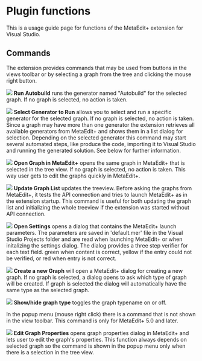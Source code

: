 # Plugin functions

This is a usage guide page for functions of the MetaEdit+ extension for Visual Studio.

## Commands

The extension provides commands that may be used from buttons in the views toolbar or by selecting a graph from the tree and clicking the mouse right button.

 ![](https://cloud.githubusercontent.com/assets/9478151/10095473/c3cba6f8-6372-11e5-975d-ba53f87bde72.png) **Run Autobuild** runs the generator named "Autobuild" for the selected graph. If no graph is selected, no action is taken.

 ![](https://cloud.githubusercontent.com/assets/9478151/10095472/c3c93fc6-6372-11e5-8080-bc50ec055704.png) **Select Generator to Run** allows you to select and run a specific generator for the selected graph. If no graph is selected, no action is taken. Since a graph may have more than one generator the extension retrieves all available generators from MetaEdit+ and shows them in a list dialog for selection. Depending on the selected generator this command may start several automated steps, like produce the code, importing it to Visual Studio and running the generated solution. See below for further information.

 ![](https://cloud.githubusercontent.com/assets/9478151/10095465/c3a4da6e-6372-11e5-8166-375abb40183a.png) **Open Graph in MetaEdit+** opens the same graph in MetaEdit+ that is selected in the tree view. If no graph is selected, no action is taken. This way user gets to edit the graphs quickly in MetaEdit+.

 ![](https://cloud.githubusercontent.com/assets/9478151/10095476/c3d2136c-6372-11e5-8a9a-17e39cf77c6c.png) **Update Graph List** updates the treeview. Before asking the graphs from MetaEdit+, it tests the API connection and tries to launch MetaEdit+ as in the extension startup. This command is useful for both updating the graph list and initializing the whole treeview if the extension was started without API connection.

 ![](https://cloud.githubusercontent.com/assets/9478151/10095474/c3cc2998-6372-11e5-81ed-1cf37c80352f.png) **Open Settings** opens a dialog that contains the MetaEdit+ launch parameters. The parameters are saved in 'default.mer' file in the Visual Studio Projects folder and are read when launching MetaEdit+ or when initalizing the settings dialog. The dialog provides a three step verifier for each text field. green when content is correct, yellow if the entry could not be verified, or red when entry is not correct.

 ![](https://cloud.githubusercontent.com/assets/9478151/10095463/c36ed702-6372-11e5-98e6-58418da8b0e4.png) **Create a new Graph** will open a MetaEdit+ dialog for creating a new graph. If no graph is selected, a dialog opens to ask which type of graph will be created. If graph is selected the dialog will automatically have the same type as the selected graph.

![](https://cloud.githubusercontent.com/assets/9478151/10095466/c3ad77d2-6372-11e5-893d-fdafe3053acb.png) **Show/hide graph type** toggles the graph typename on or off.

In the popup menu (mouse right click) there is a command that is not shown in the view toolbar. This command is only for MetaEdit+ 5.0 and later.

 ![](https://cloud.githubusercontent.com/assets/9478151/10095470/c3b737c2-6372-11e5-9fc4-2b5933544d33.png) **Edit Graph Properties** opens graph properties dialog in MetaEdit+ and lets user to edit the graph's properties. This function always depends on selected graph so the command is shown in the popup menu only when there is a selection in the tree view.

